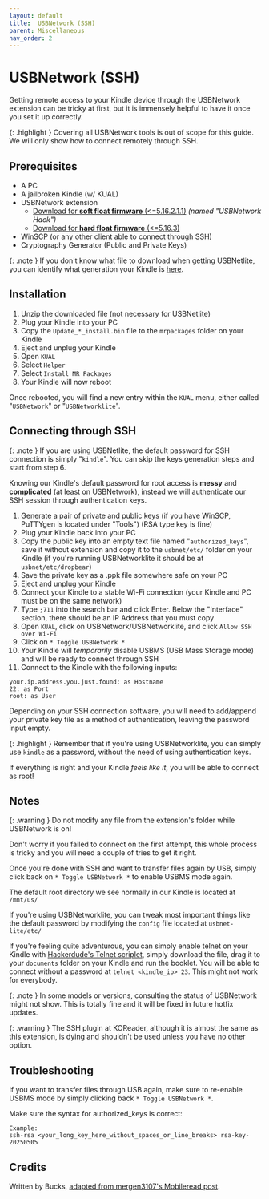 ```yaml
---
layout: default
title:  USBNetwork (SSH) 
parent: Miscellaneous
nav_order: 2
---
```


# USBNetwork (SSH)

Getting remote access to your Kindle device through the USBNetwork extension can be tricky at first, but it is immensely helpful to have it once you set it up correctly.

{: .highlight }
Covering all USBNetwork tools is out of scope for this guide. We will only show how to connect remotely through SSH.

## Prerequisites
- A PC
- A jailbroken Kindle (w/ KUAL)
- USBNetwork extension
    - [Download for **soft float firmware** (<=5.16.2.1.1)](https://www.mobileread.com/forums/showthread.php?t=225030) *(named "USBNetwork Hack")*
    - [Download for **hard float firmware** (<=5.16.3)](https://github.com/notmarek/kindle-usbnetlite/releases/tag/1.0.M)
- [WinSCP](https://winscp.net/eng/download.php) (or any other client able to connect through SSH) 
- Cryptography Generator (Public and Private Keys)

{: .note }
If you don't know what file to download when getting USBNetlite, you can identify what generation your Kindle is [here](../jailbreaking/kindle-models.md).

## Installation

1. Unzip the downloaded file (not necessary for USBNetlite)
2. Plug your Kindle into your PC
3. Copy the `Update_*_install.bin` file to the `mrpackages` folder on your Kindle
4. Eject and unplug your Kindle
5. Open `KUAL`
6. Select `Helper`
7. Select `Install MR Packages`
8. Your Kindle will now reboot

Once rebooted, you will find a new entry within the `KUAL` menu, either called "`USBNetwork`" or "`USBNetworklite`".

## Connecting through SSH

{: .note }
If you are using USBNetlite, the default password for SSH connection is simply "`kindle`". You can skip the keys generation steps and start from step 6. 

Knowing our Kindle's default password for root access is **messy** and **complicated** (at least on USBNetwork), instead we will authenticate our SSH session through authentication keys.

1. Generate a pair of private and public keys (if you have WinSCP, PuTTYgen is located under "Tools") (RSA type key is fine)
2. Plug your Kindle back into your PC
3. Copy the public key into an empty text file named "`authorized_keys`", save it without extension and copy it to the `usbnet/etc/` folder on your Kindle (if you're running USBNetworklite it should be at `usbnet/etc/dropbear`)
4. Save the private key as a .ppk file somewhere safe on your PC
5. Eject and unplug your Kindle
6. Connect your Kindle to a stable Wi-Fi connection (your Kindle and PC must be on the same network)
7. Type `;711` into the search bar and click Enter. Below the "Interface" section, there should be an IP Address that you must copy
8. Open `KUAL`, click on USBNetwork/USBNetworklite, and click `Allow SSH over Wi-Fi`
9. Click on `* Toggle USBNetwork *`
10. Your Kindle will *temporarily* disable USBMS (USB Mass Storage mode) and will be ready to connect through SSH
11. Connect to the Kindle with the following inputs:

```
your.ip.address.you.just.found: as Hostname
22: as Port
root: as User
```
Depending on your SSH connection software, you will need to add/append your private key file as a method of authentication, leaving the password input empty.

{: .highlight }
Remember that if you're using USBNetworklite, you can simply use `kindle` as a password, without the need of using authentication keys.

If everything is right and your Kindle *feels like it*, you will be able to connect as root!

## Notes

{: .warning }
Do not modify any file from the extension's folder while USBNetwork is on!

Don't worry if you failed to connect on the first attempt, this whole process is tricky and you will need a couple of tries to get it right.

Once you're done with SSH and want to transfer files again by USB, simply click back on `* Toggle USBNetwork *` to enable USBMS mode again.

The default root directory we see normally in our Kindle is located at `/mnt/us/`

If you're using USBNetworklite, you can tweak most important things like the default password by modifying the `config` file located at `usbnet-lite/etc/`

If you're feeling quite adventurous, you can simply enable telnet on your Kindle with [Hackerdude's Telnet scriplet](https://cdn.discordapp.com/attachments/1324720956064792656/1324730245802229760/start_telnet.sh?ex=67846b6e&is=678319ee&hm=f11b6ad84bc74145546c3d020b112a09c759645e4dd0fe16d7a8ae4f5cace174&), simply download the file, drag it to your `documents` folder on your Kindle and run the booklet. You will be able to connect without a password at `telnet <kindle_ip> 23`. This might not work for everybody.

{: .note }
In some models or versions, consulting the status of USBNetwork might not show. This is totally fine and it will be fixed in future hotfix updates.

{: .warning }
The SSH plugin at KOReader, although it is almost the same as this extension, is dying and shouldn't be used unless you have no other option.

## Troubleshooting

If you want to transfer files through USB again, make sure to re-enable USBMS mode by simply clicking back `* Toggle USBNetwork *`.

Make sure the syntax for authorized_keys is correct:

```
Example:
ssh-rsa <your_long_key_here_without_spaces_or_line_breaks> rsa-key-20250505
```

## Credits

Written by Bucks, [adapted from mergen3107's Mobileread post](https://www.mobileread.com/forums/showpost.php?p=4133197&postcount=3).  
